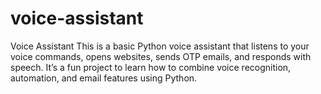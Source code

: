 # voice-assistant
Voice Assistant This is a basic Python voice assistant that listens to your voice commands, opens websites, sends OTP emails, and responds with speech. It’s a fun project to learn how to combine voice recognition, automation, and email features using Python.
